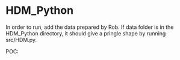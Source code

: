 # HDM_Python

In order to run, add the data prepared by Rob. If data folder is in the HDM_Python directory, it should give a pringle shape by running src/HDM.py.

POC:
